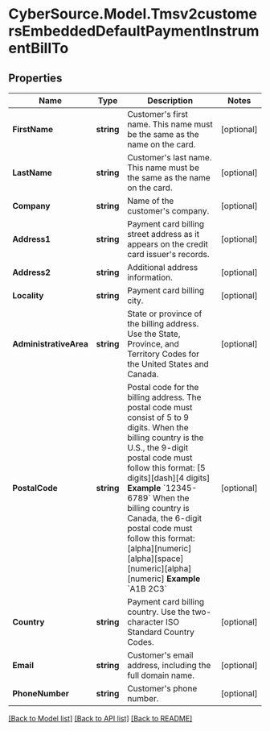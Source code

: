 # CyberSource.Model.Tmsv2customersEmbeddedDefaultPaymentInstrumentBillTo
## Properties

Name | Type | Description | Notes
------------ | ------------- | ------------- | -------------
**FirstName** | **string** | Customer&#39;s first name. This name must be the same as the name on the card.  | [optional] 
**LastName** | **string** | Customer&#39;s last name. This name must be the same as the name on the card.  | [optional] 
**Company** | **string** | Name of the customer&#39;s company.  | [optional] 
**Address1** | **string** | Payment card billing street address as it appears on the credit card issuer&#39;s records.  | [optional] 
**Address2** | **string** | Additional address information.  | [optional] 
**Locality** | **string** | Payment card billing city.  | [optional] 
**AdministrativeArea** | **string** | State or province of the billing address. Use the State, Province, and Territory Codes for the United States and Canada.  | [optional] 
**PostalCode** | **string** | Postal code for the billing address. The postal code must consist of 5 to 9 digits.  When the billing country is the U.S., the 9-digit postal code must follow this format: [5 digits][dash][4 digits]  **Example** &#x60;12345-6789&#x60;  When the billing country is Canada, the 6-digit postal code must follow this format: [alpha][numeric][alpha][space][numeric][alpha][numeric]  **Example** &#x60;A1B 2C3&#x60;  | [optional] 
**Country** | **string** | Payment card billing country. Use the two-character ISO Standard Country Codes.  | [optional] 
**Email** | **string** | Customer&#39;s email address, including the full domain name.  | [optional] 
**PhoneNumber** | **string** | Customer&#39;s phone number.  | [optional] 

[[Back to Model list]](../README.md#documentation-for-models) [[Back to API list]](../README.md#documentation-for-api-endpoints) [[Back to README]](../README.md)

